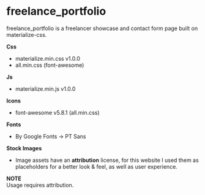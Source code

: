 # freelance_portfolio

freelance_portfolio is a freelancer showcase and contact form page built on materialize-css.

**Css**
* materialize.min.css v1.0.0
* all.min.css (font-awesome)

**Js**
* materialize.min.js v1.0.0

**Icons**
* font-awesome v5.8.1 (all.min.css)

**Fonts**
* By Google Fonts -> PT Sans

**Stock Images** <br>
* Image assets have an <b>attribution</b> license, for this website I used them as placeholders for a 
better look & feel, as well as user experience.

<b>NOTE</b> <br>
Usage requires attribution.
